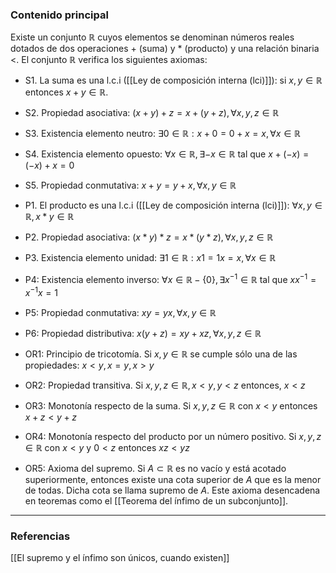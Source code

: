 ### Contenido principal

Existe un conjunto $\mathbb{R}$ cuyos elementos se denominan números reales dotados de dos operaciones $+$ (suma) y $*$ (producto) y una relación binaria $<$. El conjunto $\mathbb{R}$ verifica los siguientes axiomas:
- S1. La suma es una l.c.i ([[Ley de composición interna (lci)]]): si $x, y \in \mathbb{R}$ entonces $x + y \in \mathbb{R}$.
- S2. Propiedad asociativa: $(x+y)+z = x+(y+z), \forall x,y,z \in \mathbb{R}$
- S3. Existencia elemento neutro: $\exists 0 \in \mathbb{R} : x + 0 = 0 + x = x, \forall x \in \mathbb{R}$
- S4. Existencia elemento opuesto: $\forall x \in \mathbb{R}, \exists -x \in \mathbb{R}$ tal que $x + (-x) = (-x) + x = 0$
- S5. Propiedad conmutativa: $x+y=y+x, \forall x,y \in \mathbb{R}$

- P1. El producto es una l.c.i ([[Ley de composición interna (lci)]]): $\forall x,y \in \mathbb{R}, x*y \in \mathbb{R}$
- P2. Propiedad asociativa: $(x*y)*z = x*(y*z), \forall x,y,z \in \mathbb{R}$
- P3. Existencia elemento unidad: $\exists 1 \in \mathbb{R}: x1 = 1x = x, \forall x \in \mathbb{R}$
- P4: Existencia elemento inverso: $\forall x \in \mathbb{R} - \{0\}, \exists x^{-1} \in \mathbb{R}$ tal que $xx^{-1} = x^{-1}x =1$
- P5: Propiedad conmutativa: $xy = yx, \forall x,y \in \mathbb{R}$
- P6: Propiedad distributiva: $x(y+z) = xy + xz, \forall x,y,z \in \mathbb{R}$

- OR1: Principio de tricotomía. Si $x,y \in \mathbb{R}$ se cumple sólo una de las propiedades: $x<y, x=y, x>y$
- OR2: Propiedad transitiva. Si $x, y, z \in \mathbb{R}, x<y, y<z$ entonces, $x<z$
- OR3: Monotonía respecto de la suma. Si $x,y,z \in \mathbb{R}$ con $x<y$ entonces $x+z < y+z$
- OR4: Monotonía respecto del producto por un número positivo. Si $x,y,z \in \mathbb{R}$ con $x<y$ y $0<z$ entonces $xz < yz$
- OR5: Axioma del supremo. Si $A \subset \mathbb{R}$ es no vacío y está acotado superiormente, entonces existe una cota superior de $A$ que es la menor de todas. Dicha cota se llama supremo de $A$. Este axioma desencadena en teoremas como el [[Teorema del ínfimo de un subconjunto]].


--- 
### Referencias
[[El supremo y el ínfimo son únicos, cuando existen]]
